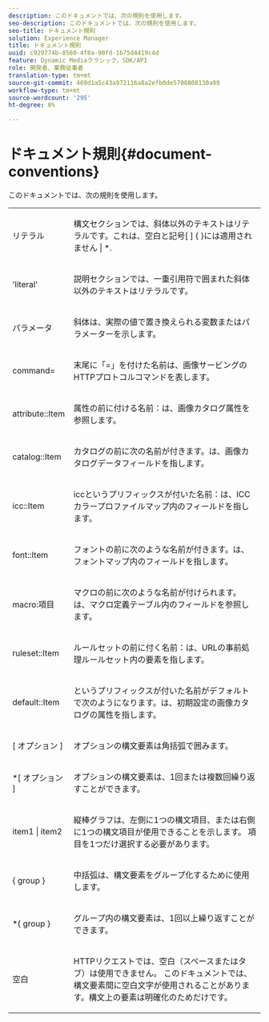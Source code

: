 ```yaml
---
description: このドキュメントでは、次の規則を使用します。
seo-description: このドキュメントでは、次の規則を使用します。
seo-title: ドキュメント規則
solution: Experience Manager
title: ドキュメント規則
uuid: c929774b-8560-4f8a-98fd-1b75d4419c4d
feature: Dynamic Mediaクラシック，SDK/API
role: 開発者、業務従事者
translation-type: tm+mt
source-git-commit: 469d1a5c43a972116a8a2efb0de5708800130a99
workflow-type: tm+mt
source-wordcount: '295'
ht-degree: 0%

---
```



# ドキュメント規則{#document-conventions}

このドキュメントでは、次の規則を使用します。

<table id="simpletable_8C9DB0DA5F2B4C068794415602B768CB"> 
 <tr class="strow"> 
  <td class="stentry"> <p>リテラル </p> </td> 
  <td class="stentry"> <p>構文セクションでは、斜体以外のテキストはリテラルです。これは、空白と記号[ ] { }には適用されません | *. </p> </td> 
 </tr> 
 <tr class="strow"> 
  <td class="stentry"> <p>'literal' </p> </td> 
  <td class="stentry"> <p>説明セクションでは、一重引用符で囲まれた斜体以外のテキストはリテラルです。 </p> </td> 
 </tr> 
 <tr class="strow"> 
  <td class="stentry"> <p> <span class="varname"> パラメータ </span> </p> </td> 
  <td class="stentry"> <p>斜体は、実際の値で置き換えられる変数またはパラメーターを示します。 </p> </td> 
 </tr> 
 <tr class="strow"> 
  <td class="stentry"> <p> <span class="codeph"> command=  </span> </p> </td> 
  <td class="stentry"> <p>末尾に「=」を付けた名前は、画像サービングのHTTPプロトコルコマンドを表します。 </p> </td> 
 </tr> 
 <tr class="strow"> 
  <td class="stentry"> <p> <span class="codeph"> attribute::Item  </span> </p> </td> 
  <td class="stentry"> <p><span class="codeph">属性の前に付ける名前：</span>は、画像カタログ属性を参照します。 </p> </td> 
 </tr> 
 <tr class="strow"> 
  <td class="stentry"> <p> <span class="codeph"> catalog::Item  </span> </p> </td> 
  <td class="stentry"> <p><span class="codeph">カタログの前に次の名前が付きます。</span>は、画像カタログデータフィールドを指します。 </p> </td> 
 </tr> 
 <tr class="strow"> 
  <td class="stentry"> <p> <span class="codeph"> icc::Item  </span> </p> </td> 
  <td class="stentry"> <p><span class="codeph"> iccというプリフィックスが付いた名前：</span>は、ICCカラープロファイルマップ内のフィールドを指します。 </p> </td> 
 </tr> 
 <tr class="strow"> 
  <td class="stentry"> <p> <span class="codeph"> font::Item  </span> </p> </td> 
  <td class="stentry"> <p><span class="codeph">フォントの前に次のような名前が付きます。</span>は、フォントマップ内のフィールドを指します。 </p> </td> 
 </tr> 
 <tr class="strow"> 
  <td class="stentry"> <p> <span class="codeph"> macro:項目  </span> </p> </td> 
  <td class="stentry"> <p><span class="codeph">マクロの前に次のような名前が付けられます。</span>は、マクロ定義テーブル内のフィールドを参照します。 </p> </td> 
 </tr> 
 <tr class="strow"> 
  <td class="stentry"> <p> <span class="codeph"> ruleset::Item  </span> </p> </td> 
  <td class="stentry"> <p><span class="codeph">ルールセットの前に付く名前：</span>は、URLの事前処理ルールセット内の要素を指します。 </p> </td> 
 </tr> 
 <tr class="strow"> 
  <td class="stentry"> <p> <span class="codeph"> default::Item  </span> </p> </td> 
  <td class="stentry"> <p><span class="codeph">というプリフィックスが付いた名前がデフォルトで次のようになります。</span>は、初期設定の画像カタログの属性を指します。 </p> </td> 
 </tr> 
 <tr class="strow"> 
  <td class="stentry"> <p> <span class="codeph"> [ <span class="varname"> オプション </span>]  </span> </p> </td> 
  <td class="stentry"> <p>オプションの構文要素は角括弧で囲みます。 </p> </td> 
 </tr> 
 <tr class="strow"> 
  <td class="stentry"> <p> <span class="codeph"> *[ <span class="varname"> オプション </span>]  </span> </p> </td> 
  <td class="stentry"> <p><span class="varname">オプションの</span>構文要素は、1回または複数回繰り返すことができます。 </p> </td> 
 </tr> 
 <tr class="strow"> 
  <td class="stentry"> <p> <span class="codeph"> <span class="varname"> item1  </span>|  <span class="varname"> item2  </span> </span> </p> </td> 
  <td class="stentry"> <p>縦棒グラフは、左側に1つの構文項目、または右側に1つの構文項目が使用できることを示します。 項目を1つだけ選択する必要があります。 </p> </td> 
 </tr> 
 <tr class="strow"> 
  <td class="stentry"> <p> <span class="codeph"> {  <span class="varname"> group  </span>}  </span> </p> </td> 
  <td class="stentry"> <p>中括弧は、構文要素をグループ化するために使用します。 </p> </td> 
 </tr> 
 <tr class="strow"> 
  <td class="stentry"> <p> <span class="codeph"> *{  <span class="varname"> group  </span>}  </span> </p> </td> 
  <td class="stentry"> <p>グループ内の構文要素は、1回以上繰り返すことができます。 </p> </td> 
 </tr> 
 <tr class="strow"> 
  <td class="stentry"> <p>空白 </p> </td> 
  <td class="stentry"> <p>HTTPリクエストでは、空白（スペースまたはタブ）は使用できません。 このドキュメントでは、構文要素間に空白文字が使用されることがあります。構文上の要素は明確化のためだけです。 </p> </td> 
 </tr> 
</table>

